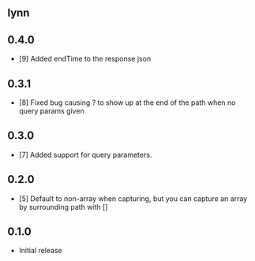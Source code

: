 ## lynn

## 0.4.0

- [9] Added endTime to the response json

## 0.3.1

- [8] Fixed bug causing ? to show up at the end of the path when no query params given

## 0.3.0

- [7] Added support for query parameters.

## 0.2.0

- [5] Default to non-array when capturing, but you can capture an array by surrounding path with []

## 0.1.0

- Initial release
